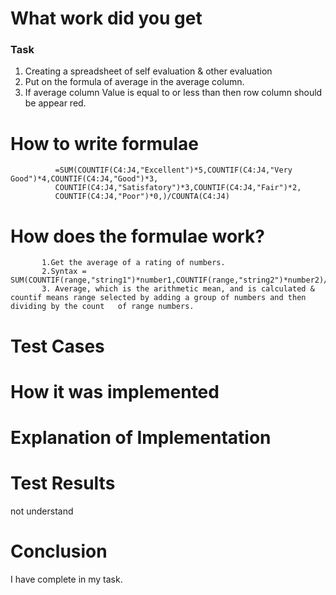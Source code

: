  # What work did you get
### Task 
 1. Creating a spreadsheet of self evaluation & other evaluation  
 2. Put on the formula of average in the average column. 
 3. If average column Value is equal to or less than then row column should be appear red.

# How to write formulae
              =SUM(COUNTIF(C4:J4,"Excellent")*5,COUNTIF(C4:J4,"Very Good")*4,COUNTIF(C4:J4,"Good")*3,
              COUNTIF(C4:J4,"Satisfatory")*3,COUNTIF(C4:J4,"Fair")*2,
              COUNTIF(C4:J4,"Poor")*0,)/COUNTA(C4:J4)

  # How does the formulae work? 
  
           1.Get the average of a rating of numbers. 
           2.Syntax = SUM(COUNTIF(range,"string1")*number1,COUNTIF(range,"string2")*number2)/COUNTA(range)
           3. Average, which is the arithmetic mean, and is calculated & countif means range selected by adding a group of numbers and then dividing by the count   of range numbers.
            

# Test Cases 


# How it was implemented


# Explanation of Implementation
             

# Test Results
 not understand

# Conclusion

I have complete in my task.


